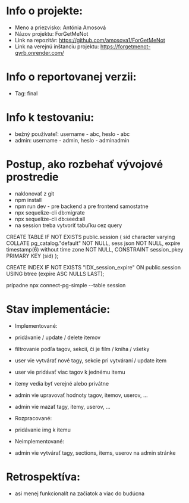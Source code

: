 # Info o projekte:
- Meno a priezvisko: Antónia Amosová
- Názov projektu: ForGetMeNot
- Link na repozitár:  https://github.com/amosova1/ForGetMeNot
- Link na verejnú inštanciu projektu: https://forgetmenot-gyrb.onrender.com/

# Info o reportovanej verzii:
- Tag: final 

# Info k testovaniu:
- bežný používateľ: username - abc, heslo - abc
- admin: username - admin, heslo - adminadmin

# Postup, ako rozbehať vývojové prostredie
- naklonovať z git
- npm install
- npm run dev - pre backend a pre frontend samostatne
- npx sequelize-cli db:migrate
- npx sequelize-cli db:seed:all
- na session treba vytvoriť tabuľku cez query

CREATE TABLE IF NOT EXISTS public.session
(
sid character varying COLLATE pg_catalog."default" NOT NULL,
sess json NOT NULL,
expire timestamp(6) without time zone NOT NULL,
CONSTRAINT session_pkey PRIMARY KEY (sid)
);

CREATE INDEX IF NOT EXISTS "IDX_session_expire"
ON public.session USING btree
(expire ASC NULLS LAST);

prípadne npx connect-pg-simple --table session


# Stav implementácie:
<!-- V bodoch spísať, ktoré funcionality sú už implementované, rozpracované, neimplementované vôbec -->
- Implementované:
- pridávanie / update / delete itemov
- filtrovanie podľa tagov, sekcií, či je film / kniha / všetky
- user vie vytvárať nové tagy, sekcie pri vytváraní / update item
- user vie pridávať viac tagov k jednému itemu
- itemy vedia byť verejné alebo privátne
- admin vie upravovať hodnoty tagov, itemov, userov, ...
- admin vie mazať tagy, itemy, userov, ...

- Rozpracované: 
- pridávanie img k itemu

- Neimplementované:
- admin vie vytvárať tagy, sections, items, userov na admin stránke

# Retrospektíva:
- asi menej funkcionalít na začiatok a viac do budúcna



